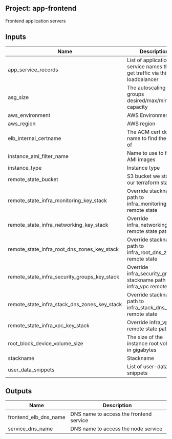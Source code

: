 ## Project: app-frontend

Frontend application servers


## Inputs

| Name | Description | Type | Default | Required |
|------|-------------|:----:|:-----:|:-----:|
| app_service_records | List of application service names that get traffic via this loadbalancer | list | `<list>` | no |
| asg_size | The autoscaling groups desired/max/min capacity | string | `3` | no |
| aws_environment | AWS Environment | string | - | yes |
| aws_region | AWS region | string | `eu-west-1` | no |
| elb_internal_certname | The ACM cert domain name to find the ARN of | string | - | yes |
| instance_ami_filter_name | Name to use to find AMI images | string | `` | no |
| instance_type | Instance type | string | `c5.xlarge` | no |
| remote_state_bucket | S3 bucket we store our terraform state in | string | - | yes |
| remote_state_infra_monitoring_key_stack | Override stackname path to infra_monitoring remote state | string | `` | no |
| remote_state_infra_networking_key_stack | Override infra_networking remote state path | string | `` | no |
| remote_state_infra_root_dns_zones_key_stack | Override stackname path to infra_root_dns_zones remote state | string | `` | no |
| remote_state_infra_security_groups_key_stack | Override infra_security_groups stackname path to infra_vpc remote state | string | `` | no |
| remote_state_infra_stack_dns_zones_key_stack | Override stackname path to infra_stack_dns_zones remote state | string | `` | no |
| remote_state_infra_vpc_key_stack | Override infra_vpc remote state path | string | `` | no |
| root_block_device_volume_size | The size of the instance root volume in gigabytes | string | `60` | no |
| stackname | Stackname | string | - | yes |
| user_data_snippets | List of user-data snippets | list | - | yes |

## Outputs

| Name | Description |
|------|-------------|
| frontend_elb_dns_name | DNS name to access the frontend service |
| service_dns_name | DNS name to access the node service |

